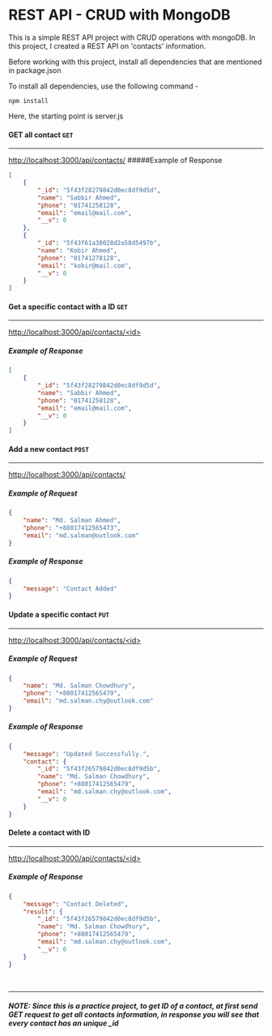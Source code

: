 # REST API - CRUD with MongoDB
This is a simple REST API project with CRUD operations with mongoDB. In this project, I created a REST API on 'contacts' information.

Before working with this project, install all dependencies that are mentioned in package.json

To install all dependencies, use the following command -

    npm install
	
Here, the starting point is server.js


#### GET all contact ```GET```

------------

[http://localhost:3000/api/contacts/](http://localhost:3000/api/contacts/)
#####Example of Response
```json
[
    {
        "_id": "5f43f28279842d0ec8df9d5d",
        "name": "Sabbir Ahmed",
        "phone": "01741258128",
        "email": "email@mail.com",
        "__v": 0
    },
    {
        "_id": "5f43f61a38028d2a58d5497b",
        "name": "Kobir Ahmed",
        "phone": "01741278128",
        "email": "kobir@mail.com",
        "__v": 0
    }
]
```


#### Get a specific contact with a ID ```GET```

------------

[http://localhost:3000/api/contacts/<<id>id>](http://localhost:3000/api/contacts/<id>)
##### Example of Response
```json
[
    {
        "_id": "5f43f28279842d0ec8df9d5d",
        "name": "Sabbir Ahmed",
        "phone": "01741258128",
        "email": "email@mail.com",
        "__v": 0
    }
]
```


#### Add a new contact ```POST```

------------

[http://localhost:3000/api/contacts/](http://localhost:3000/api/contacts/)

##### Example of Request
```json
{
    "name": "Md. Salman Ahmed",
    "phone": "+88017412565473",
    "email": "md.salman@outlook.com"
}
```

##### Example of Response
```json
{
    "message": "Contact Added"
}
```


#### Update a specific contact ```PUT```

------------

[http://localhost:3000/api/contacts/<<id>id>](http://localhost:3000/api/contacts/<id>)

##### Example of Request
```json
{
    "name": "Md. Salman Chowdhury",
    "phone": "+88017412565479",
    "email": "md.salman.chy@outlook.com"
}
```

##### Example of Response
```json
{
    "message": "Updated Successfully.",
    "contact": {
        "_id": "5f43f26579842d0ec8df9d5b",
        "name": "Md. Salman Chowdhury",
        "phone": "+88017412565479",
        "email": "md.salman.chy@outlook.com",
        "__v": 0
    }
}
```


#### Delete a contact with ID

------------

[http://localhost:3000/api/contacts/<<id>id>](http://localhost:3000/api/contacts/<id>)

##### Example of Response
```json
{
    "message": "Contact Deleted",
    "result": {
        "_id": "5f43f26579842d0ec8df9d5b",
        "name": "Md. Salman Chowdhury",
        "phone": "+88017412565479",
        "email": "md.salman.chy@outlook.com",
        "__v": 0
    }
}
```
<br />

------------

##### NOTE: Since this is a  practice project,  to get ID of a contact, at first send GET request to get all contacts information, in response you will see that every contact has an unique _id